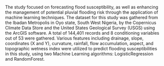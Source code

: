 The study focused on forecasting flood susceptibility, as well as enhancing the management of potential pluvial flooding risk through the application of machine learning techniques. The dataset for this study was gathered from the Ibadan Metropolis in Oyo state, South West Nigeria, by the Copernicus Climate Data Store and the United States Geological Survey (USGS) using the ArcGIS software. A total of 144,401 records and 8 conditioning variables out of 53 were gathered. Various features including drainage, slope, coordinates (X and Y), curvature, rainfall, flow accumulation, aspect, and topographic wetness index were utilized to predict flooding susceptibilities in this study, using two Machine Learning algorithms: LogisticRegression and RandomForest.

